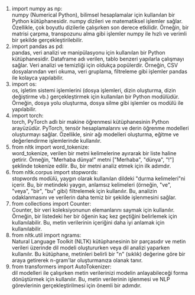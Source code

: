 1. import numpy as np:  
numpy (Numerical Python), bilimsel hesaplamalar için kullanılan bir Python kütüphanesidir. numpy dizileri ve matematiksel işlemler sağlar. Özellikle, çok boyutlu dizilerle çalışırken son derece etkilidir.
Örneğin, bir matrisi çarpma, transpozunu alma gibi işlemler numpy ile hızlı ve verimli bir şekilde gerçekleştirilebilir.
2. import pandas as pd:  
pandas, veri analizi ve manipülasyonu için kullanılan bir Python kütüphanesidir. Dataframe adı verilen, tablo benzeri yapılarla çalışmayı sağlar. Veri analizi ve temizliği için oldukça popülerdir.
Örneğin, CSV dosyalarından veri okuma, veri gruplama, filtreleme gibi işlemler pandas ile kolayca yapılabilir.
3. import os:  
os, işletim sistemi işlemlerini (dosya işlemleri, dizin oluşturma, dizin değiştirme vb.) gerçekleştirmek için kullanılan bir Python modülüdür.
Örneğin, dosya yolu oluşturma, dosya silme gibi işlemler os modülü ile yapılabilir.
4. import torch:  
torch, PyTorch adlı bir makine öğrenmesi kütüphanesinin Python arayüzüdür. PyTorch, tensör hesaplamalarını ve derin öğrenme modelleri oluşturmayı sağlar.
Özellikle, sinir ağı modelleri oluşturma, eğitme ve değerlendirme işlemlerinde kullanılır.
5. from nltk import word_tokenize:  
word_tokenize, verilen bir metni kelimelerine ayırarak bir liste haline getirir. Örneğin, "Merhaba dünya!" metni ["Merhaba", "dünya", "!"] şeklinde tokenize edilir. Bu, bir metni analiz etmek için ilk adımdır.
6. from nltk.corpus import stopwords:  
stopwords modülü, yaygın olarak kullanılan dildeki "durma kelimeleri"ni içerir. Bu, bir metindeki yaygın, anlamsız kelimeleri (örneğin, "ve", "veya", "bir", "bu" gibi) filtrelemek için kullanılır. Bu, analizin odaklanmasını ve verilerin daha temiz bir şekilde işlenmesini sağlar.
7. from collections import Counter:  
Counter, bir veri koleksiyonunun elemanlarını saymak için kullanılır. Örneğin, bir listedeki her bir öğenin kaç kez geçtiğini belirlemek için kullanılabilir. Bu, metin verilerinin içeriğini daha iyi anlamak için kullanılabilir.
8. from nltk.util import ngrams:  
Natural Language Toolkit (NLTK) kütüphanesinin bir parçasıdır ve metin verileri üzerinde dil modeli oluştururken veya dil analizi yaparken kullanılır. Bu kütüphane, metinleri belirli bir "n" (sıklık) değerine göre bir araya getirerek n-gram'lar oluşturmanıza olanak tanır.
9. from transformers import AutoTokenizer:  
dil modelleri ile çalışırken metin verilerinizi modelin anlayabileceği forma dönüştürmek için kullanılır. Bu, metin verilerinin işlenmesi ve NLP görevlerinin gerçekleştirilmesi için önemli bir adımdır.

